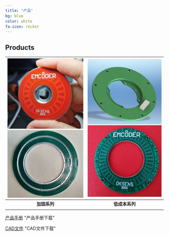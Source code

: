 ```yaml
---
title: "产品"
bg: blue
color: white
fa-icon: rocket
---
```


## Products




| <img src="..\img\emcoder1.png" style="zoom:40%;" /><img src="..\img\613.png" style="zoom:60%;" /> | <img src="..\img\emcoder2.png" style="zoom:60%;" /><img src="..\img\oreo.png" style="zoom:40%;" /> |
| :----------------------------------------------------------: | :----------------------------------------------------------: |
|                         **加固系列**                         |                        **低成本系列**                        |
|                                                              |                                                              |



[产品手册](doc/EMCODER系列编码器手册v1.4.pdf)	"产品手册下载"

[CAD文件](doc/1.ZIP)	"CAD文件下载"

